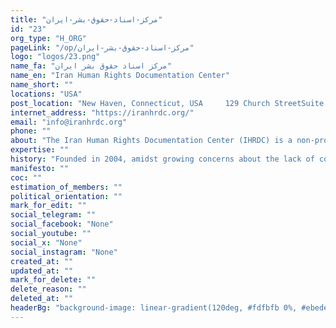 ```yaml
---
title: "مرکز-اسناد-حقوق-بشر-ایران"
id: "23"
org_type: "H_ORG"
pageLink: "/op/مرکز-اسناد-حقوق-بشر-ایران"
logo: "logos/23.png"
name_fa: "مرکز اسناد حقوق بشر ایران"
name_en: "Iran Human Rights Documentation Center"
name_short: ""
locations: "USA"
post_location: "New Haven, Connecticut, USA     129 Church StreetSuite 101New Haven, CT 06510"
internet_address: "https://iranhrdc.org/"
email: "info@iranhrdc.org"
phone: ""
about: "The Iran Human Rights Documentation Center (IHRDC) is a non-profit organization dedicated to promoting human rights and accountability in Iran."
expertise: ""
history: "Founded in 2004, amidst growing concerns about the lack of comprehensive documentation of human rights abuses in Iran."
manifesto: ""
coc: ""
estimation_of_members: ""
political_orientation: ""
mark_for_edit: ""
social_telegram: ""
social_facebook: "None"
social_youtube: ""
social_x: "None"
social_instagram: "None"
created_at: ""
updated_at: ""
mark_for_delete: ""
delete_reason: ""
deleted_at: ""
headerBg: "background-image: linear-gradient(120deg, #fdfbfb 0%, #ebedee 100%);"
---
```

